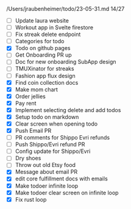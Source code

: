 /Users/jraubenheimer/todo/23-05-31.md
14/27
- [ ] Update laura website
- [ ] Workout app in Svelte firestore
- [ ] Fix streak delete endpoint
- [ ] Categories for todo
- [x] Todo on github pages
- [ ] Get Onboarding PR up
- [ ] Doc for new onboarding SubApp design
- [ ] TMUXinator for streaks
- [ ] Fashion app flux design
- [x] Find coin collection docs
- [x] Make mom chart
- [x] Order jellies
- [x] Pay rent
- [x] Implement selecting delete and add todos
- [x] Setup todo on markdown
- [x] Clear screen when opening todo
- [x] Push Email PR
- [ ] PR comments for Shippo Evri refunds
- [ ] Push Shippo/Evri refund PR
- [ ] Config update for Shippo/Evri
- [ ] Dry shoes
- [ ] Throw out old Etsy food
- [x] Message about email PR
- [x] edit core fulfillment docs with emails
- [x] Make todoer infinite loop
- [x] Make todoer clear screen on infinite loop
- [x] Fix rust loop
